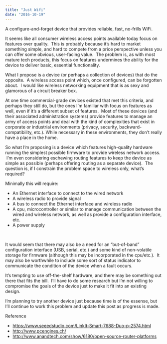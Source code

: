 ```yaml
---
title: "Just Wifi"
date: "2016-10-19"
---
```


<div class="content">
<p>A configure-and-forget device that provides reliable, fast, no-frills WiFi.</p>
<p>It seems like all consumer wireless access points available today focus on
features over quality.  This is probably because it’s hard to market something
simple, and hard to compete from a price perspective unless you can offer some
obvious, user-facing value.  The problem is, as with most mature tech
products, this focus on features undermines the ability for the device to
deliver basic, essential functionality.</p>
<p>What I propose is a device (or perhaps a collection of devices) that do the
opposite.  A wireless access point which, once configured, can be forgotten
about.  I would like wireless networking equipment that is as sexy and
glamorous of a circuit breaker box.</p>
<p>At one time commercial-grade devices existed that met this criteria, and
perhaps they still do, but the ones I’m familiar with focus on features as
well, even if it’s a different subset of features.  Most of these devices (and
their associated administration systems) provide features to manage an army of
access points and deal with the kind of complexities that exist in corporate
or industrial environments (privacy, security, backward-compatibility, etc.).
While necessary in these environments, they don’t really have a place in the
home.</p>
<p>So what I’m proposing is a device which features high-quality hardware running
the simplest possible firmware to provide wireless network access.  I’m even
considering eschewing routing features to keep the device as simple as
possible (perhaps offering routing as a separate device).  The question is, if
I constrain the problem space to wireless only, what’s required?</p>
<p>Minimally this will require:</p>
<ul>
<li>An Ethernet interface to connect to the wired network</li>
<li>A wireless radio to provide signal</li>
<li>A bus to connect the Ethernet interface and wireless radio</li>
<li>A cpu, microcontroller or similar to manage communication between the wired and wireless network, as well as provide a configuration interface, etc.</li>
<li>A power supply

<br/></li>
</ul>
<p>It would seem that there may also be a need for an “out-of-band” configuration
interface (USB, serial, etc.) and some kind of non-volatile storage for
firmware (although this may be incorporated in the cpu/etc.).  It may also be
worthwhile to include some sort of status indicator to communicate the
condition of the device when a fault occurs.</p>
<p>It’s tempting to use off-the-shelf hardware, and there may be something out
there that fits the bill.  I’ll have to do some research but I’m not willing
to compromise the goals of the device just to make it fit into an existing
design.</p>
<p>I’m planning to try another device just because time is of the essense, but
I’ll continue to work this problem and update this post as progress is made.</p>
<p>Reference</p>
<ul>
<li><a href="https://www.seeedstudio.com/LinkIt-Smart-7688-Duo-p-2574.html" target="_blank"> https://www.seeedstudio.com/LinkIt-Smart-7688-Duo-p-2574.html </a></li>
<li><a href="http://www.pcengines.ch/" target="_blank"> http://www.pcengines.ch/ </a></li>
<li><a href="http://www.anandtech.com/show/6180/open-source-router-platforms" target="_blank"> http://www.anandtech.com/show/6180/open-source-router-platforms </a>
<br/></li>
</ul>
</div>
